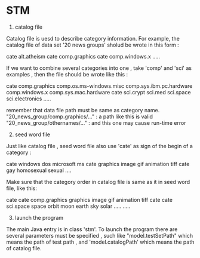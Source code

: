 # STM

1. catalog file

Catalog file is uesd to describe category information. For example, the catalog file of data set '20 news groups' sholud be wrote in this form :

cate
alt.atheism
cate
comp.graphics
cate
comp.windows.x
.....

If we want to combine several categories into one , take 'comp' and 'sci' as examples , then the file should be wrote like this :

cate
comp.graphics
comp.os.ms-windows.misc
comp.sys.ibm.pc.hardware
comp.windows.x
comp.sys.mac.hardware
cate
sci.crypt
sci.med
sci.space
sci.electronics
.....

remember that data file path must be same as category name.
"20_news_group/comp.graphics/..." : a path like this is valid 
"20_news_group/othernames/..." : and this one may cause run-time error

2. seed word file

Just like catalog file , seed word file also use 'cate' as sign of the begin of a category :

cate
windows dos microsoft ms
cate
graphics image gif animation tiff
cate
gay homosexual sexual
....

Make sure that the category order in catalog file is same as it in seed word file, like this:

cate                cate
comp.graphics       graphics image gif animation tiff
cate                cate
sci.space           space orbit moon earth sky solar
.....               .....

3. launch the program 

The main Java entry is in class 'stm'. To launch the program there are several parameters must be specified , such like "model.testSetPath"
which means the path of test path , and 'model.catalogPath' which means the path of catalog file.


